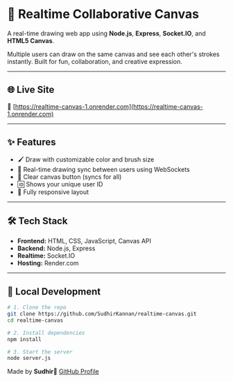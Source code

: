 # 🎨 Realtime Collaborative Canvas

A real-time drawing web app using **Node.js**, **Express**, **Socket.IO**, and **HTML5 Canvas**.

Multiple users can draw on the same canvas and see each other's strokes instantly. Built for fun, collaboration, and creative expression.

---

## 🌐 Live Site

🔗 [https://realtime-canvas-1.onrender.com](https://realtime-canvas-1.onrender.com)

---

## ✨ Features

- 🖌️ Draw with customizable color and brush size  
- 👥 Real-time drawing sync between users using WebSockets  
- 🧼 Clear canvas button (syncs for all)  
- 🆔 Shows your unique user ID  
- 📱 Fully responsive layout  

---

## 🛠️ Tech Stack

- **Frontend:** HTML, CSS, JavaScript, Canvas API  
- **Backend:** Node.js, Express  
- **Realtime:** Socket.IO  
- **Hosting:** Render.com  

---

## 🚧 Local Development

```bash
# 1. Clone the repo
git clone https://github.com/SudhirKannan/realtime-canvas.git
cd realtime-canvas

# 2. Install dependencies
npm install

# 3. Start the server
node server.js
```

Made by **Sudhir**💖 
[GitHub Profile](https://github.com/SudhirKannan)
